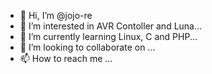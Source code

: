 - 👋 Hi, I’m @jojo-re
- 👀 I’m interested in AVR Contoller and Luna...
- 🌱 I’m currently learning Linux, C and PHP...
- 💞️ I’m looking to collaborate on ...
- 📫 How to reach me ...

<!---
jojo-re/jojo-re is a ✨ special ✨ repository because its `README.md` (this file) appears on your GitHub profile.
You can click the Preview link to take a look at your changes.
--->
